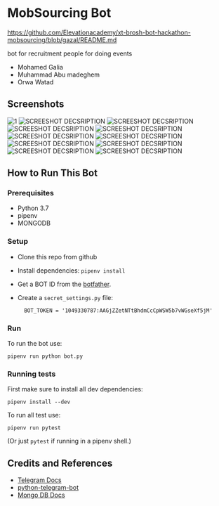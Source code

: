# MobSourcing Bot
<https://github.com/Elevationacademy/xt-brosh-bot-hackathon-mobsourcing/blob/gazal/README.md>

bot for recruitment people for doing events 

* Mohamed Galia
* Muhammad Abu madeghem
* Orwa Watad


## Screenshots

![1](https://user-images.githubusercontent.com/48689046/67978476-db4f3680-fc22-11e9-80e6-8d07295fbcad.png)
![SCREESHOT DECSRIPTION](screenshots/2.png)
![SCREESHOT DECSRIPTION](screenshots/3.png)
![SCREESHOT DECSRIPTION](screenshots/4.png)
![SCREESHOT DECSRIPTION](screenshots/5.png)
![SCREESHOT DECSRIPTION](screenshots/6.png)
![SCREESHOT DECSRIPTION](screenshots/7.png)
![SCREESHOT DECSRIPTION](screenshots/8.png)
![SCREESHOT DECSRIPTION](screenshots/9.png)
![SCREESHOT DECSRIPTION](screenshots/10.png)
![SCREESHOT DECSRIPTION](screenshots/11.png)

## How to Run This Bot
### Prerequisites
* Python 3.7
* pipenv
* MONGODB

### Setup
* Clone this repo from github
* Install dependencies: `pipenv install`
* Get a BOT ID from the [botfather](https://telegram.me/BotFather).
* Create a `secret_settings.py` file:

        BOT_TOKEN = '1049330787:AAGjZZetNTtBhdmCcCpWSW5b7vWGseXf5jM'

### Run
To run the bot use:

    pipenv run python bot.py

### Running tests
First make sure to install all dev dependencies:

    pipenv install --dev

To run all test  use:

    pipenv run pytest

(Or just `pytest` if running in a pipenv shell.)

## Credits and References
* [Telegram Docs](https://core.telegram.org/bots)
* [python-telegram-bot](https://github.com/python-telegram-bot/python-telegram-bot)
* [Mongo DB Docs](https://www.mongodb.com/cloud/atlas/lp/general/try?utm_source=google&utm_campaign=gs_emea_israel_search_brand_atlas_desktop&utm_term=mongodb%20docs&utm_medium=cpc_paid_search&utm_ad=e&_bt=335279733251&_bn=g&gclid=EAIaIQobChMIpMeKg-3D5QIVB9reCh32yglJEAAYASAAEgK37fD_BwE)
